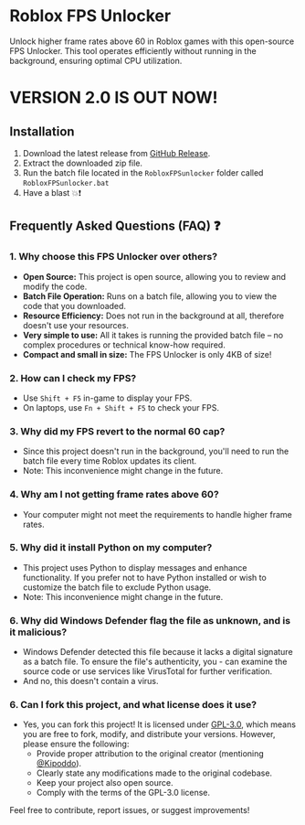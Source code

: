   # Roblox FPS Unlocker

Unlock higher frame rates above 60 in Roblox games with this open-source FPS Unlocker. This tool operates efficiently without running in the background, ensuring optimal CPU utilization.

# VERSION 2.0 IS OUT NOW!

## Installation

1. Download the latest release from [GitHub Release](https://github.com/Kipoddo/RobloxFPSunlocker/releases/latest).
2. Extract the downloaded zip file.
3. Run the batch file located in the `RobloxFPSunlocker` folder called `RobloxFPSunlocker.bat`
4. Have a blast 💥❗


## Frequently Asked Questions (FAQ) ❓

### 1. Why choose this FPS Unlocker over others?

- **Open Source:** This project is open source, allowing you to review and modify the code.
- **Batch File Operation:** Runs on a batch file, allowing you to view the code that you downloaded.
- **Resource Efficiency:** Does not run in the background at all, therefore doesn't use your resources.
- **Very simple to use:** All it takes is running the provided batch file – no complex procedures or technical know-how required.
- **Compact and small in size:** The FPS Unlocker is only 4KB of size!

### 2. How can I check my FPS?

- Use `Shift + F5` in-game to display your FPS.
- On laptops, use `Fn + Shift + F5` to check your FPS.

### 3. Why did my FPS revert to the normal 60 cap?

- Since this project doesn't run in the background, you'll need to run the batch file every time Roblox updates its client.
- Note: This inconvenience might change in the future.

### 4. Why am I not getting frame rates above 60?

- Your computer might not meet the requirements to handle higher frame rates.

### 5. Why did it install Python on my computer?

- This project uses Python to display messages and enhance functionality. If you prefer not to have Python installed or wish to customize the batch file to exclude Python usage.
- Note: This inconvenience might change in the future.

### 6. Why did Windows Defender flag the file as unknown, and is it malicious?

- Windows Defender detected this file because it lacks a digital signature as a batch file. To ensure the file's authenticity, you - can examine the source code or use services like VirusTotal for further verification.
- And no, this doesn't contain a virus.

### 6. Can I fork this project, and what license does it use?

- Yes, you can fork this project! It is licensed under [GPL-3.0](https://opensource.org/licenses/GPL-3.0), which means you are free to fork, modify, and distribute your versions. However, please ensure the following:
  - Provide proper attribution to the original creator (mentioning [@Kipoddo](https://github.com/Kipoddo)).
  - Clearly state any modifications made to the original codebase.
  - Keep your project also open source.
  - Comply with the terms of the GPL-3.0 license.

Feel free to contribute, report issues, or suggest improvements!
